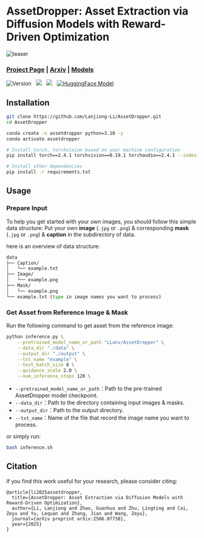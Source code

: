 # AssetDropper: Asset Extraction via Diffusion Models with Reward-Driven Optimization

![teaser](asset/Teaser.jpg)

### [Project Page](https://assetdropper.github.io/) | [Arxiv](https://arxiv.org/abs/2506.07738) | [Models](https://huggingface.co/LLanv/AssetDropper)

![Version](https://img.shields.io/badge/version-1.0.0-blue) &nbsp;
 <a href='https://arxiv.org/abs/2506.07738'><img src='https://img.shields.io/badge/arXiv-2506.07738-b31b1b.svg'></a> &nbsp;
 <a href='https://assetdropper.github.io/'><img src='https://img.shields.io/badge/Project-Page-Green'></a> &nbsp;
[![HuggingFace Model](https://img.shields.io/badge/🤗%20Hugging%20Face-Model-green)](https://huggingface.co/LLanv/AssetDropper)&nbsp;

## Installation
```bash
git clone https://github.com/Lanjiong-Li/AssetDropper.git
cd AssetDropper

conda create -n assetdropper python=3.10 -y
conda activate assetdropper

# Install torch, torchvision based on your machine configuration
pip install torch==2.4.1 torchvision==0.19.1 torchaudio==2.4.1 --index-url https://download.pytorch.org/whl/cu118

# Install other dependencies
pip install -r requirements.txt
```

## Usage

### Prepare Input
To help you get started with your own images, you should follow this simple data structure: 
Put your own **image** (`.jpg` or `.png`) & corresponding **mask** (`.jpg` or `.png`) & **caption** in the subdirectory of data.

here is an overview of data structure:

```bash
data
├── Caption/
│   └── example.txt
├── Image/
│   └── example.png 
├── Mask/
│   └── example.png 
└── example.txt (type in image names you want to process)
```

### Get Asset from Reference Image & Mask

Run the following command to get asset from the reference image:

```bash
python inference.py \
    --pretrained_model_name_or_path "LLanv/AssetDropper" \
    --data_dir "./data" \
    --output_dir "./output" \
    --txt_name "example" \
    --test_batch_size 8 \
    --guidance_scale 2.0 \
    --num_inference_steps 120 \
```
- `--pretrained_model_name_or_path`：Path to the pre-trained AssetDropper model checkpoint.  
- `--data_dir`：Path to the directory containing input images & masks.  
- `--output_dir`：Path to the output directory. 
- `--txt_name`：Name of the file that record the image name you want to process. 

or simply run:
```bash
bash inference.sh
```

## Citation
If you find this work useful for your research, please consider citing:
```
@article{li2025assetdropper,
  title={AssetDropper: Asset Extraction via Diffusion Models with Reward-Driven Optimization},
  author={Li, Lanjiong and Zhao, Guanhua and Zhu, Lingting and Cai, Zeyu and Yu, Lequan and Zhang, Jian and Wang, Zeyu},
  journal={arXiv preprint arXiv:2506.07738},
  year={2025}
}
```